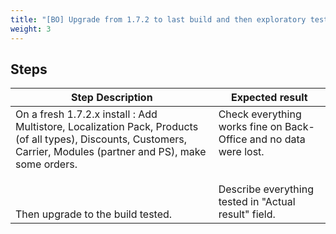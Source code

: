 ```yaml
---
title: "[BO] Upgrade from 1.7.2 to last build and then exploratory test on BO"
weight: 3
---
```

## Steps
| Step Description | Expected result |
| ----- | ----- |
| On a fresh 1.7.2.x install : Add Multistore, Localization Pack, Products (of all types), Discounts, Customers, Carrier, Modules (partner and PS), make some orders.<br><br> <br><br>Then upgrade to the build tested. | Check everything works fine on Back-Office and no data were lost.<br><br><br>Describe everything tested in "Actual result" field. |
